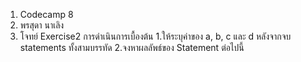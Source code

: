 1. Codecamp 8
2. พรสุดา  นาเลิง
3. โจทย์ 
Exercise2 การดำเนินการเบื้องต้น
1.ให้ระบุค่าของ a, b, c และ d หลังจากจบ statements ทั้งสามบรรทัด
2.จงหาผลลัพธ์ของ Statement ต่อไปนี้